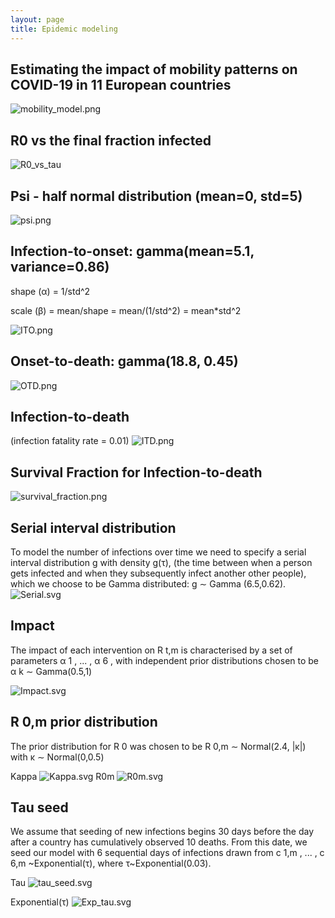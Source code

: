 ```yaml
---
layout: page
title: Epidemic modeling
---
```



## Estimating the impact of mobility patterns on COVID-19 in 11 European countries
![mobility_model.png](./assets/mobility_model.png)

## R0 vs the final fraction infected
![R0_vs_tau](./assets/R0_vs_tau.png)

## Psi - half normal distribution (mean=0, std=5)
![psi.png](./assets/psi.svg)

## Infection-to-onset: gamma(mean=5.1, variance=0.86)
shape (α) = 1/std^2

scale (β) = mean/shape = mean/(1/std^2) = mean*std^2

![ITO.png](./assets/ITO.png)

## Onset-to-death: gamma(18.8, 0.45)
![OTD.png](./assets/OTD.png)

## Infection-to-death
(infection fatality rate = 0.01)
![ITD.png](./assets/ITD.svg)

## Survival Fraction for Infection-to-death
![survival_fraction.png](./assets/survival_fraction.png)

## Serial interval distribution
To model the number of infections over time we need to specify a serial
interval distribution g with density g(τ), (the time between when a person gets infected and when they subsequently infect another other people), which we choose to be Gamma distributed: g ∼ Gamma (6.5,0.62).
![Serial.svg](./assets/Serial.svg)

## Impact
The impact of each intervention on R t,m is characterised by a set of parameters
α 1 , ... , α 6 , with independent prior distributions chosen to be α k ∼ Gamma(0.5,1)

![Impact.svg](./assets/Impact.svg)

## R 0,m prior distribution
The prior distribution for R 0 was chosen to be R 0,m ∼ Normal(2.4, |κ|) with κ ∼ Normal(0,0.5)

Kappa
![Kappa.svg](./assets/Kappa.svg)
R0m
![R0m.svg](./assets/R0m.svg)

## Tau seed
We assume that seeding of new infections begins 30 days before the day after a country has cumulatively observed 10 deaths. From this date, we seed our model with 6 sequential days of infections drawn from c 1,m , ... , c 6,m ~Exponential(τ), where τ~Exponential(0.03).

Tau
![tau_seed.svg](./assets/tau_seed.svg)

Exponential(τ)
![Exp_tau.svg](./assets/Exp_tau.svg)
